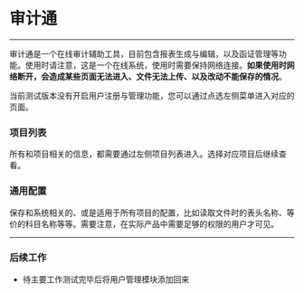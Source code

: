 # 审计通

----

审计通是一个在线审计辅助工具，目前包含报表生成与编辑，以及函证管理等功能。使用时请注意，这是一个在线系统，使用时需要保持网络连接。**如果使用时网络断开，会造成某些页面无法进入、文件无法上传、以及改动不能保存的情况**。

当前测试版本没有开启用户注册与管理功能，您可以通过点选左侧菜单进入对应的页面。

### 项目列表

所有和项目相关的信息，都需要通过左侧项目列表进入。选择对应项目后继续查看。

### 通用配置

保存和系统相关的、或是适用于所有项目的配置，比如读取文件时的表头名称、等价的科目名称等等。需要注意，在实际产品中需要足够的权限的用户才可见。

----
### 后续工作

* 待主要工作测试完毕后将用户管理模块添加回来